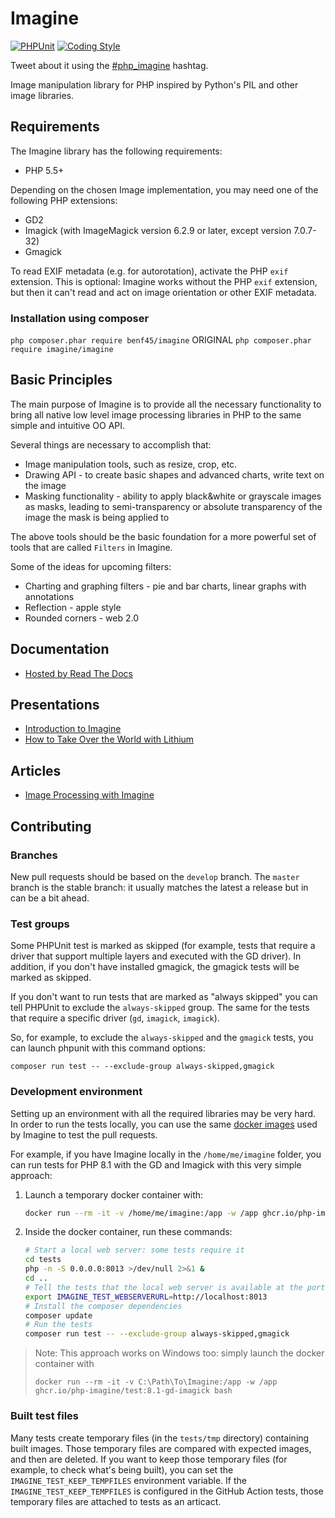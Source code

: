 # Imagine
[![PHPUnit](https://github.com/php-imagine/Imagine/actions/workflows/phpunit.yml/badge.svg)](https://github.com/php-imagine/Imagine/actions/workflows/phpunit.yml)
[![Coding Style](https://github.com/php-imagine/Imagine/actions/workflows/coding-style.yml/badge.svg)](https://github.com/php-imagine/Imagine/actions/workflows/coding-style.yml)

Tweet about it using the [#php_imagine](https://twitter.com/search?q=%23php_imagine) hashtag.

Image manipulation library for PHP inspired by Python's PIL and other image
libraries.

## Requirements

The Imagine library has the following requirements:

 - PHP 5.5+

Depending on the chosen Image implementation, you may need one of the following PHP extensions:

 - GD2
 - Imagick (with ImageMagick version 6.2.9 or later, except version 7.0.7-32)
 - Gmagick

To read EXIF metadata (e.g. for autorotation), activate the PHP ``exif`` extension. This is optional: Imagine works
without the PHP ``exif`` extension, but then it can't read and act on image orientation or other EXIF metadata.

### Installation using composer
`php composer.phar require benf45/imagine`
ORIGINAL
`php composer.phar require imagine/imagine`

## Basic Principles

The main purpose of Imagine is to provide all the necessary functionality to bring all native low level image processing libraries in PHP to the same simple and intuitive OO API.

Several things are necessary to accomplish that:

* Image manipulation tools, such as resize, crop, etc.
* Drawing API - to create basic shapes and advanced charts, write text on the image
* Masking functionality - ability to apply black&white or grayscale images as masks, leading to semi-transparency or absolute transparency of the image the mask is being applied to

The above tools should be the basic foundation for a more powerful set of tools that are called ``Filters`` in Imagine.

Some of the ideas for upcoming filters:

* Charting and graphing filters - pie and bar charts, linear graphs with annotations
* Reflection - apple style
* Rounded corners - web 2.0

## Documentation ##

 - [Hosted by Read The Docs](http://imagine.readthedocs.org/)

## Presentations ##

 - [Introduction to Imagine](http://www.slideshare.net/avalanche123/introduction-toimagine)
 - [How to Take Over the World with Lithium](http://speakerdeck.com/u/nateabele/p/how-to-take-over-the-world-with-lithium?slide=33)

## Articles ##

 - [Image Processing with Imagine](http://www.phparch.com/2011/03/image-processing-with-imagine)

## Contributing ##

### Branches

New pull requests should be based on the `develop` branch.
The `master` branch is the stable branch: it usually matches the latest a release but in can be a bit ahead.

### Test groups

Some PHPUnit test is marked as skipped (for example, tests that require a driver that support multiple layers and executed with the GD driver).
In addition, if you don't have installed gmagick, the gmagick tests will be marked as skipped.

If you don't want to run tests that are marked as "always skipped" you can tell PHPUnit to exclude the `always-skipped` group.
The same for the tests that require a specific driver (`gd`, `imagick`, `imagick`).

So, for example, to exclude the `always-skipped` and the `gmagick` tests, you can launch phpunit with this command options:

```
composer run test -- --exclude-group always-skipped,gmagick
```


### Development environment

Setting up an environment with all the required libraries may be very hard.
In order to run the tests locally, you can use the same [docker images](https://github.com/php-imagine/docker-builder/pkgs/container/test) used by Imagine to test the pull requests.

For example, if you have Imagine locally in the `/home/me/imagine` folder, you can run tests for PHP 8.1 with the GD and Imagick with this very simple approach:

1. Launch a temporary docker container with:
   ```sh
   docker run --rm -it -v /home/me/imagine:/app -w /app ghcr.io/php-imagine/test:8.1-gd-imagick bash
   ```
2. Inside the docker container, run these commands:
   ```sh
   # Start a local web server: some tests require it
   cd tests
   php -n -S 0.0.0.0:8013 >/dev/null 2>&1 &
   cd ..
   # Tell the tests that the local web server is available at the port 8013
   export IMAGINE_TEST_WEBSERVERURL=http://localhost:8013
   # Install the composer dependencies
   composer update
   # Run the tests
   composer run test -- --exclude-group always-skipped,gmagick
   ```

> Note: This approach works on Windows too: simply launch the docker container with
> ```
> docker run --rm -it -v C:\Path\To\Imagine:/app -w /app ghcr.io/php-imagine/test:8.1-gd-imagick bash
> ```

### Built test files

Many tests create temporary files (in the `tests/tmp` directory) containing built images.
Those temporary files are compared with expected images, and then are deleted.
If you want to keep those temporary files (for example, to check what's being built), you can set the `IMAGINE_TEST_KEEP_TEMPFILES` environment variable.
If the `IMAGINE_TEST_KEEP_TEMPFILES` is configured in the GitHub Action tests, those temporary files are attached to tests as an articact.
